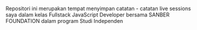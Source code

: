 Repositori ini merupakan tempat menyimpan catatan - catatan live sessions saya dalam kelas Fullstack JavaScript Developer bersama SANBER FOUNDATION dalam program Studi Independen
